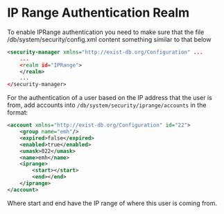 # IP Range Authentication Realm

To enable IPRange authentication you need to make sure that the file /db/system/security/config.xml content something similar to that below

```xml
<security-manager xmlns="http://exist-db.org/Configuration" ...
	...
    <realm id="IPRange">
    </realm>
	...
</security-manager>
```

For the authentication of a user based on the IP address that the user is from, add accounts into `/db/system/security/iprange/accounts` in the format:

```xml
<account xmlns="http://exist-db.org/Configuration" id="22">
    <group name="emh"/>
    <expired>false</expired>
    <enabled>true</enabled>
    <umask>022</umask>
    <name>emh</name>
    <iprange>
        <start></start>
        <end></end>
    </iprange>
</account>
```

Where start and end have the IP range of where this user is coming from.
